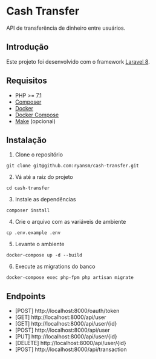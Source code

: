 # Cash Transfer

API de transferência de dinheiro entre usuários.

## Introdução

Este projeto foi desenvolvido com o framework [Laravel 8](https://laravel.com/docs/8.x).

## Requisitos

-   PHP >= 7.1
-   [Composer](https://getcomposer.org/)
-   [Docker](https://docs.docker.com/)
-   [Docker Compose](https://docs.docker.com/compose/)
-   [Make](https://www.gnu.org/software/make/) (opcional)

## Instalação

1. Clone o repositório

```
git clone git@github.com:ryansm/cash-transfer.git
```

2. Vá até a raiz do projeto

```
cd cash-transfer
```

3. Instale as dependências

```
composer install
```

4. Crie o arquivo com as variáveis de ambiente

```
cp .env.example .env
```

5. Levante o ambiente

```
docker-compose up -d --build
```

6. Execute as migrations do banco

```
docker-compose exec php-fpm php artisan migrate
```

## Endpoints

-   [POST] http://localhost:8000/oauth/token
-   [GET] http://localhost:8000/api/user
-   [GET] http://localhost:8000/api/user/{id}
-   [POST] http://localhost:8000/api/user
-   [PUT] http://localhost:8000/api/user/{id}
-   [DELETE] http://localhost:8000/api/user/{id}
-   [POST] http://localhost:8000/api/transaction
